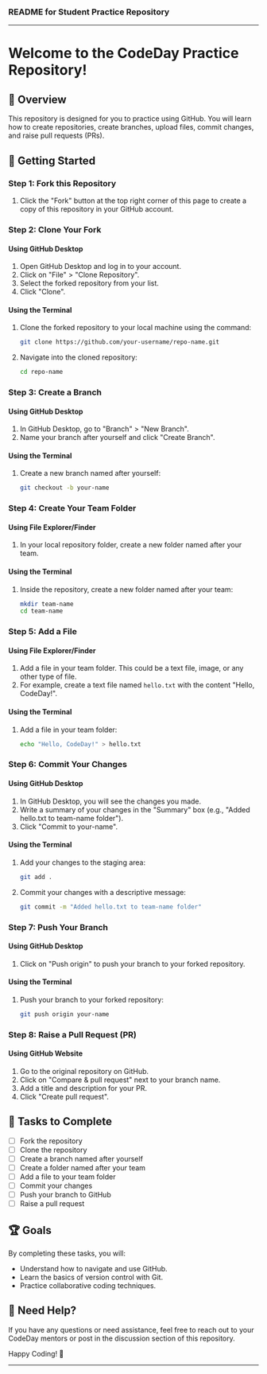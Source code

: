 ### README for Student Practice Repository

---

# Welcome to the CodeDay Practice Repository!

## 📝 Overview
This repository is designed for you to practice using GitHub. You will learn how to create repositories, create branches, upload files, commit changes, and raise pull requests (PRs).

## 🌟 Getting Started

### Step 1: Fork this Repository
1. Click the "Fork" button at the top right corner of this page to create a copy of this repository in your GitHub account.

### Step 2: Clone Your Fork

#### Using GitHub Desktop
1. Open GitHub Desktop and log in to your account.
2. Click on "File" > "Clone Repository".
3. Select the forked repository from your list.
4. Click "Clone".

#### Using the Terminal
1. Clone the forked repository to your local machine using the command:
   ```bash
   git clone https://github.com/your-username/repo-name.git
   ```
2. Navigate into the cloned repository:
   ```bash
   cd repo-name
   ```

### Step 3: Create a Branch

#### Using GitHub Desktop
1. In GitHub Desktop, go to "Branch" > "New Branch".
2. Name your branch after yourself and click "Create Branch".

#### Using the Terminal
1. Create a new branch named after yourself:
   ```bash
   git checkout -b your-name
   ```

### Step 4: Create Your Team Folder

#### Using File Explorer/Finder
1. In your local repository folder, create a new folder named after your team.

#### Using the Terminal
1. Inside the repository, create a new folder named after your team:
   ```bash
   mkdir team-name
   cd team-name
   ```

### Step 5: Add a File

#### Using File Explorer/Finder
1. Add a file in your team folder. This could be a text file, image, or any other type of file.
2. For example, create a text file named `hello.txt` with the content "Hello, CodeDay!".

#### Using the Terminal
1. Add a file in your team folder:
   ```bash
   echo "Hello, CodeDay!" > hello.txt
   ```

### Step 6: Commit Your Changes

#### Using GitHub Desktop
1. In GitHub Desktop, you will see the changes you made.
2. Write a summary of your changes in the "Summary" box (e.g., "Added hello.txt to team-name folder").
3. Click "Commit to your-name".

#### Using the Terminal
1. Add your changes to the staging area:
   ```bash
   git add .
   ```
2. Commit your changes with a descriptive message:
   ```bash
   git commit -m "Added hello.txt to team-name folder"
   ```

### Step 7: Push Your Branch

#### Using GitHub Desktop
1. Click on "Push origin" to push your branch to your forked repository.

#### Using the Terminal
1. Push your branch to your forked repository:
   ```bash
   git push origin your-name
   ```

### Step 8: Raise a Pull Request (PR)

#### Using GitHub Website
1. Go to the original repository on GitHub.
2. Click on "Compare & pull request" next to your branch name.
3. Add a title and description for your PR.
4. Click "Create pull request".

## 🎯 Tasks to Complete
- [ ] Fork the repository
- [ ] Clone the repository
- [ ] Create a branch named after yourself
- [ ] Create a folder named after your team
- [ ] Add a file to your team folder
- [ ] Commit your changes
- [ ] Push your branch to GitHub
- [ ] Raise a pull request

## 🏆 Goals
By completing these tasks, you will:
- Understand how to navigate and use GitHub.
- Learn the basics of version control with Git.
- Practice collaborative coding techniques.

## 💬 Need Help?
If you have any questions or need assistance, feel free to reach out to your CodeDay mentors or post in the discussion section of this repository.

Happy Coding! 🚀

---
